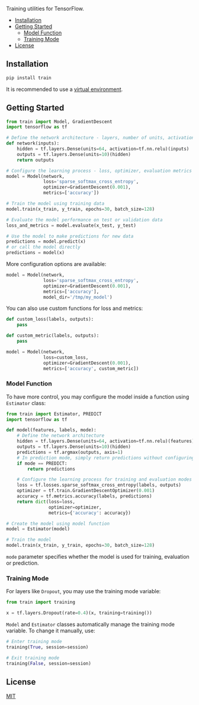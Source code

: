 Training utilities for TensorFlow.


<!-- TOC depthFrom:2 depthTo:3 withLinks:1 updateOnSave:1 orderedList:0 -->

- [Installation](#installation)
- [Getting Started](#getting-started)
	- [Model Function](#model-function)
	- [Training Mode](#training-mode)
- [License](#license)

<!-- /TOC -->


## Installation

```sh
pip install train
```

It is recommended to use a [virtual environment].


## Getting Started

```py
from train import Model, GradientDescent
import tensorflow as tf

# Define the network architecture - layers, number of units, activations etc.
def network(inputs):
    hidden = tf.layers.Dense(units=64, activation=tf.nn.relu)(inputs)
    outputs = tf.layers.Dense(units=10)(hidden)
    return outputs

# Configure the learning process - loss, optimizer, evaluation metrics etc.
model = Model(network,
              loss='sparse_softmax_cross_entropy',
              optimizer=GradientDescent(0.001),
              metrics=['accuracy'])

# Train the model using training data
model.train(x_train, y_train, epochs=30, batch_size=128)

# Evaluate the model performance on test or validation data
loss_and_metrics = model.evaluate(x_test, y_test)

# Use the model to make predictions for new data
predictions = model.predict(x)
# or call the model directly
predictions = model(x)
```

More configuration options are available:

```py
model = Model(network,
              loss='sparse_softmax_cross_entropy',
              optimizer=GradientDescent(0.001),
              metrics=['accuracy'],
              model_dir='/tmp/my_model')
```

You can also use custom functions for loss and metrics:

```py
def custom_loss(labels, outputs):
    pass

def custom_metric(labels, outputs):
    pass

model = Model(network,
              loss=custom_loss,
              optimizer=GradientDescent(0.001),
              metrics=['accuracy', custom_metric])
```

### Model Function

To have more control, you may configure the model inside a function using `Estimator` class:

```py
from train import Estimator, PREDICT
import tensorflow as tf

def model(features, labels, mode):
    # Define the network architecture
    hidden = tf.layers.Dense(units=64, activation=tf.nn.relu)(features)
    outputs = tf.layers.Dense(units=10)(hidden)
    predictions = tf.argmax(outputs, axis=1)
    # In prediction mode, simply return predictions without configuring learning process
    if mode == PREDICT:
        return predictions

    # Configure the learning process for training and evaluation modes
    loss = tf.losses.sparse_softmax_cross_entropy(labels, outputs)
    optimizer = tf.train.GradientDescentOptimizer(0.001)
    accuracy = tf.metrics.accuracy(labels, predictions)
    return dict(loss=loss,
                optimizer=optimizer,
                metrics={'accuracy': accuracy})

# Create the model using model function
model = Estimator(model)

# Train the model
model.train(x_train, y_train, epochs=30, batch_size=128)
```

`mode` parameter specifies whether the model is used for training, evaluation or prediction.

### Training Mode

For layers like `Dropout`, you may use the training mode variable:

```py
from train import training

x = tf.layers.Dropout(rate=0.4)(x, training=training())
```

`Model` and `Estimator` classes automatically manage the training mode variable. To change it manually, use:

```py
# Enter training mode
training(True, session=session)

# Exit training mode
training(False, session=session)
```


## License

[MIT][license]


[license]: /LICENSE
[virtual environment]: https://docs.python.org/3/library/venv.html
